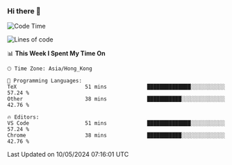 ### Hi there 👋

<!--
**nicehiro/nicehiro** is a ✨ _special_ ✨ repository because its `README.md` (this file) appears on your GitHub profile.

Here are some ideas to get you started:

- 🔭 I’m currently working on ...
- 🌱 I’m currently learning ...
- 👯 I’m looking to collaborate on ...
- 🤔 I’m looking for help with ...
- 💬 Ask me about ...
- 📫 How to reach me: ...
- 😄 Pronouns: ...
- ⚡ Fun fact: ...
-->

<!--START_SECTION:waka-->
![Code Time](http://img.shields.io/badge/Code%20Time-322%20hrs%2041%20mins-blue)

![Lines of code](https://img.shields.io/badge/From%20Hello%20World%20I%27ve%20Written-2.7%20million%20lines%20of%20code-blue)

📊 **This Week I Spent My Time On** 

```text
🕑︎ Time Zone: Asia/Hong_Kong

💬 Programming Languages: 
TeX                      51 mins             ██████████████░░░░░░░░░░░   57.24 % 
Other                    38 mins             ███████████░░░░░░░░░░░░░░   42.76 % 

🔥 Editors: 
VS Code                  51 mins             ██████████████░░░░░░░░░░░   57.24 % 
Chrome                   38 mins             ███████████░░░░░░░░░░░░░░   42.76 % 
```


 Last Updated on 10/05/2024 07:16:01 UTC
<!--END_SECTION:waka-->
